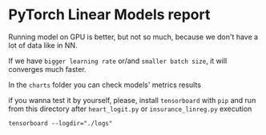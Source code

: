 # PyTorch Linear Models report
Running model on GPU is better, but not so much, because we don't have 
a lot of data like in NN. 

If we have `bigger learning rate` or/and `smaller batch size`, it will
converges much faster.

In the `charts` folder you can check models' metrics results

if you wanna test it by yourself, please, install `tensorboard` with
`pip` and run from this directory after `heart_logit.py` or
`insurance_linreg.py` execution 
```
tensorboard --logdir="./logs" 
```
